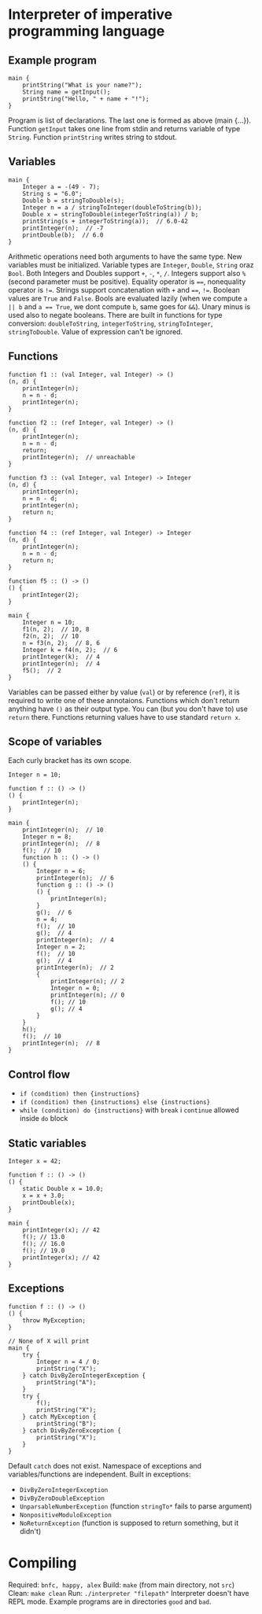 Interpreter of imperative programming language
==============================================

Example program
---------------

```
main {
    printString("What is your name?");
    String name = getInput();
    printString("Hello, " + name + "!");
}
```

Program is list of declarations. The last one is formed as above (main {...}). Function `getInput` takes one line from stdin and returns variable of type `String`. Function `printString` writes string to stdout.

Variables
---------

```
main {
    Integer a = -(49 - 7);
    String s = "6.0";
    Double b = stringToDouble(s);
    Integer n = a / stringToInteger(doubleToString(b));
    Double x = stringToDouble(integerToString(a)) / b;
    printString(s + integerToString(a));  // 6.0-42
    printInteger(n);  // -7 
    printDouble(b);  // 6.0
}
```

Arithmetic operations need both arguments to have the same type. New variables must be initialized. Variable types are `Integer`, `Double`, `String` oraz `Bool`. Both Integers and Doubles support `+`, `-`, `*`, `/`. Integers support also `%` (second parameter must be positive). Equality operator is `==`, nonequality operator is `!=`. Strings support concatenation with `+` and `==`, `!=`. Boolean values are `True` and `False`. Bools are evaluated lazily (when we compute `a || b` and `a == True`, we dont compute `b`, same goes for `&&`). Unary minus is used also to negate booleans. There are built in functions for type conversion: `doubleToString`, `integerToString`, `stringToInteger`, `stringToDouble`. Value of expression can't be ignored.

Functions
---------

```
function f1 :: (val Integer, val Integer) -> ()
(n, d) {
    printInteger(n);
    n = n - d;
    printInteger(n);
}

function f2 :: (ref Integer, val Integer) -> ()
(n, d) {
    printInteger(n);
    n = n - d;
    return;
    printInteger(n);  // unreachable
}

function f3 :: (val Integer, val Integer) -> Integer
(n, d) {
    printInteger(n);
    n = n - d;
    printInteger(n);
    return n;
}

function f4 :: (ref Integer, val Integer) -> Integer
(n, d) {
    printInteger(n);
    n = n - d;
    return n;
}

function f5 :: () -> ()
() {
    printInteger(2);
}

main {
    Integer n = 10;
    f1(n, 2);  // 10, 8
    f2(n, 2);  // 10
    n = f3(n, 2);  // 8, 6
    Integer k = f4(n, 2);  // 6
    printInteger(k);  // 4
    printInteger(n);  // 4
    f5();  // 2
}
```

Variables can be passed either by value (`val`) or by reference (`ref`), it is required to write one of these annotaions. Functions which don't return anything have `()` as their output type. You can (but you don't have to) use `return` there. Functions returning values have to use standard `return x`.

Scope of variables
------------------

Each curly bracket has its own scope.

```
Integer n = 10;

function f :: () -> ()
() {
    printInteger(n);
}

main {
    printInteger(n);  // 10
    Integer n = 8;
    printInteger(n);  // 8
    f();  // 10
    function h :: () -> ()
    () {
        Integer n = 6;
        printInteger(n);  // 6
        function g :: () -> ()
        () {
            printInteger(n);
        }
        g();  // 6
        n = 4;
        f();  // 10
        g();  // 4
        printInteger(n);  // 4
        Integer n = 2;
        f();  // 10
        g();  // 4
        printInteger(n);  // 2
        {
            printInteger(n); // 2
            Integer n = 0;
            printInteger(n); // 0
            f(); // 10
            g(); // 4
        }
    }
    h();
    f();  // 10
    printInteger(n);  // 8
}
```

Control flow
------------
* `if (condition) then {instructions}`
* `if (condition) then {instructions} else {instructions}`
* `while (condition) do {instructions}` with `break` i `continue` allowed inside `do` block

Static variables
----------------

```
Integer x = 42;

function f :: () -> ()
() {
    static Double x = 10.0;
    x = x + 3.0;
    printDouble(x);
}

main {
    printInteger(x); // 42
    f(); // 13.0
    f(); // 16.0
    f(); // 19.0
    printInteger(x); // 42
}
```

Exceptions
----------

```
function f :: () -> ()
() {
    throw MyException;
}

// None of X will print
main {
    try {
        Integer n = 4 / 0;
        printString("X");
    } catch DivByZeroIntegerException {
        printString("A");
    }
    try {
        f();
        printString("X");
    } catch MyException {
        printString("B");
    } catch DivByZeroException {
        printString("X");
    }
}
```

Default `catch` does not exist. Namespace of exceptions and variables/functions are independent. Built in exceptions:

* `DivByZeroIntegerException`
* `DivByZeroDoubleException`
* `UnparsableNumberException` (function `stringTo*` fails to parse argument)
* `NonpositiveModuloException`
* `NoReturnException` (function is supposed to return something, but it didn't)

Compiling
=========

Required: `bnfc, happy, alex`
Build: `make` (from main directory, not `src`)
Clean: `make clean`
Run: `./interpreter "filepath"`
Interpreter doesn't have REPL mode.
Example programs are in directories `good` and `bad`.

